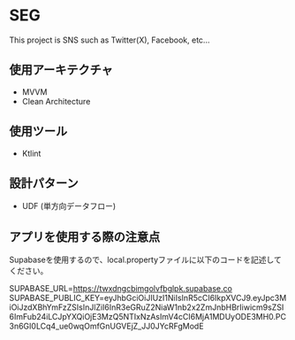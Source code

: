 # SEG

This project is SNS such as Twitter(X), Facebook, etc...

## 使用アーキテクチャ

- MVVM
- Clean Architecture

## 使用ツール

- Ktlint

## 設計パターン
- UDF (単方向データフロー)

## アプリを使用する際の注意点

Supabaseを使用するので、local.propertyファイルに以下のコードを記述してください。

SUPABASE_URL=https://twxdngcbimgolvfbglpk.supabase.co
SUPABASE_PUBLIC_KEY=eyJhbGciOiJIUzI1NiIsInR5cCI6IkpXVCJ9.eyJpc3MiOiJzdXBhYmFzZSIsInJlZiI6InR3eGRuZ2NiaW1nb2x2ZmJnbHBrIiwicm9sZSI6ImFub24iLCJpYXQiOjE3MzQ5NTIxNzAsImV4cCI6MjA1MDUyODE3MH0.PC3n6GI0LCq4_ue0wqOmfGnUGVEjZ_JJ0JYcRFgModE